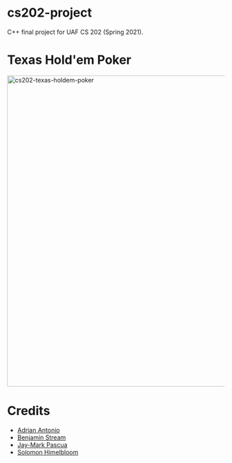 # cs202-project
C++ final project for UAF CS 202 (Spring 2021).

# Texas Hold'em Poker
<img width="718" alt="cs202-texas-holdem-poker" src="https://user-images.githubusercontent.com/7608183/115685859-16f12b00-a305-11eb-991c-6d4ec59983cc.png">

# Credits
- [Adrian Antonio](https://github.com/Akantonio)
- [Benjamin Stream](https://github.com/benstream)
- [Jay-Mark Pascua](https://github.com/markpascua680)
- [Solomon Himelbloom](https://github.com/TechSolomon)
